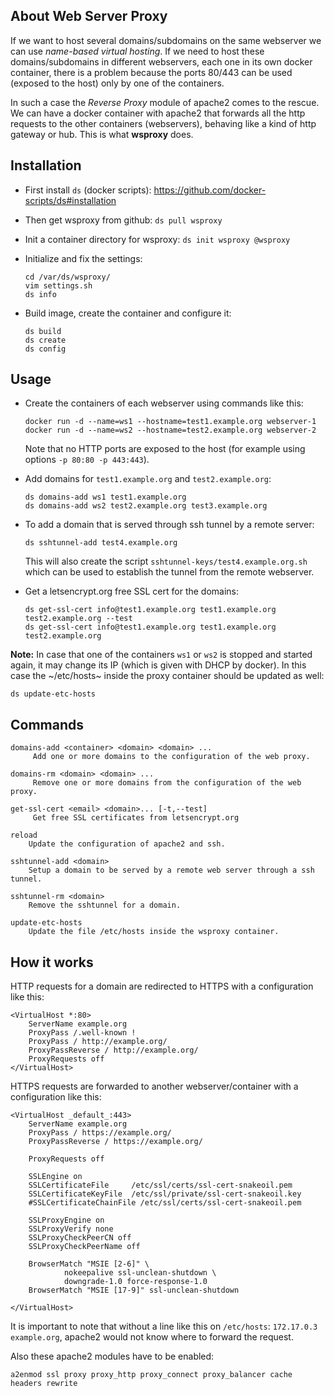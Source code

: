 About Web Server Proxy
----------------------

If we want to host several domains/subdomains on the same webserver
we can use *name-based virtual hosting*. If we need to host these
domains/subdomains in different webservers, each one in its own
docker container, there is a problem because the ports 80/443 can
be used (exposed to the host) only by one of the containers.

In such a case the *Reverse Proxy* module of apache2 comes to the
rescue. We can have a docker container with apache2 that forwards
all the http requests to the other containers (webservers), behaving
like a kind of http gateway or hub. This is what **wsproxy** does.

Installation
------------

 + First install `ds` (docker scripts):
   https://github.com/docker-scripts/ds#installation

 + Then get wsproxy from github: `ds pull wsproxy`

 + Init a container directory for wsproxy: `ds init wsproxy @wsproxy`

 + Initialize and fix the settings:
   ```
   cd /var/ds/wsproxy/
   vim settings.sh
   ds info
   ```

 + Build image, create the container and configure it:
   ```
   ds build
   ds create
   ds config
   ```

Usage
-----

 + Create the containers of each webserver using commands like this:
   ```
   docker run -d --name=ws1 --hostname=test1.example.org webserver-1
   docker run -d --name=ws2 --hostname=test2.example.org webserver-2
   ```
   Note that no HTTP ports are exposed to the host (for example using options `-p 80:80 -p 443:443`).

 + Add domains for `test1.example.org` and `test2.example.org`:
   ```
   ds domains-add ws1 test1.example.org
   ds domains-add ws2 test2.example.org test3.example.org
   ```

 + To add a domain that is served through ssh tunnel by a remote server:
   ```
   ds sshtunnel-add test4.example.org
   ```
   This will also create the script `sshtunnel-keys/test4.example.org.sh` which can be used
   to establish the tunnel from the remote webserver.

 + Get a letsencrypt.org free SSL cert for the domains:
   ```
   ds get-ssl-cert info@test1.example.org test1.example.org test2.example.org --test
   ds get-ssl-cert info@test1.example.org test1.example.org test2.example.org
   ```

**Note:** In case that one of the containers `ws1` or `ws2` is stopped
and started again, it may change its IP (which is given with DHCP by
docker). In this case the ~/etc/hosts~ inside the proxy container
should be updated as well:
```
ds update-etc-hosts
```


Commands
--------

    domains-add <container> <domain> <domain> ...
         Add one or more domains to the configuration of the web proxy.

    domains-rm <domain> <domain> ...
         Remove one or more domains from the configuration of the web proxy.

    get-ssl-cert <email> <domain>... [-t,--test]
         Get free SSL certificates from letsencrypt.org

    reload
        Update the configuration of apache2 and ssh.

    sshtunnel-add <domain>
        Setup a domain to be served by a remote web server through a ssh tunnel.

    sshtunnel-rm <domain>
        Remove the sshtunnel for a domain.

    update-etc-hosts
        Update the file /etc/hosts inside the wsproxy container.



How it works
------------

HTTP requests for a domain are redirected to HTTPS with a
configuration like this:
```
<VirtualHost *:80>
    ServerName example.org
    ProxyPass /.well-known !
    ProxyPass / http://example.org/
    ProxyPassReverse / http://example.org/
    ProxyRequests off
</VirtualHost>
```

HTTPS requests are forwarded to another webserver/container with a
configuration like this:
```
<VirtualHost _default_:443>
    ServerName example.org
    ProxyPass / https://example.org/
    ProxyPassReverse / https://example.org/

    ProxyRequests off

    SSLEngine on
    SSLCertificateFile     /etc/ssl/certs/ssl-cert-snakeoil.pem
    SSLCertificateKeyFile  /etc/ssl/private/ssl-cert-snakeoil.key
    #SSLCertificateChainFile /etc/ssl/certs/ssl-cert-snakeoil.pem

    SSLProxyEngine on
    SSLProxyVerify none
    SSLProxyCheckPeerCN off
    SSLProxyCheckPeerName off

    BrowserMatch "MSIE [2-6]" \
            nokeepalive ssl-unclean-shutdown \
            downgrade-1.0 force-response-1.0
    BrowserMatch "MSIE [17-9]" ssl-unclean-shutdown

</VirtualHost>
```

It is important to note that without a line like this on `/etc/hosts`:
`172.17.0.3 example.org`, apache2 would not know where to forward the
request.

Also these apache2 modules have to be enabled:
```
a2enmod ssl proxy proxy_http proxy_connect proxy_balancer cache headers rewrite
```
